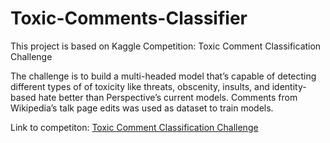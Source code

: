 # Toxic-Comments-Classifier

This project is based on Kaggle Competition: Toxic Comment Classification Challenge

The challenge is to build a multi-headed model that’s capable of detecting different types of of toxicity like threats, obscenity, insults, and identity-based hate better than Perspective’s current models. Comments from Wikipedia’s talk page edits was used as dataset to train models.

Link to competiton: [Toxic Comment Classification Challenge](https://www.kaggle.com/c/jigsaw-toxic-comment-classification-challenge)
